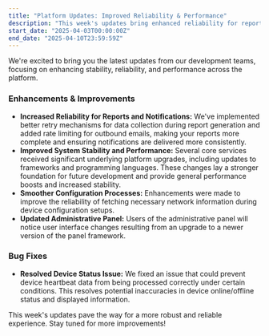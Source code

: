 ```yaml
---
title: "Platform Updates: Improved Reliability & Performance"
description: "This week's updates bring enhanced reliability for reports and notifications, improved platform stability and performance, and a fix for device status accuracy. Admin panel UI also updated."
start_date: "2025-04-03T00:00:00Z"
end_date: "2025-04-10T23:59:59Z"
---
```


We're excited to bring you the latest updates from our development teams, focusing on enhancing stability, reliability, and performance across the platform.

### Enhancements & Improvements

*   **Increased Reliability for Reports and Notifications:** We've implemented better retry mechanisms for data collection during report generation and added rate limiting for outbound emails, making your reports more complete and ensuring notifications are delivered more consistently.
*   **Improved System Stability and Performance:** Several core services received significant underlying platform upgrades, including updates to frameworks and programming languages. These changes lay a stronger foundation for future development and provide general performance boosts and increased stability.
*   **Smoother Configuration Processes:** Enhancements were made to improve the reliability of fetching necessary network information during device configuration setups.
*   **Updated Administrative Panel:** Users of the administrative panel will notice user interface changes resulting from an upgrade to a newer version of the panel framework.

### Bug Fixes

*   **Resolved Device Status Issue:** We fixed an issue that could prevent device heartbeat data from being processed correctly under certain conditions. This resolves potential inaccuracies in device online/offline status and displayed information.

This week's updates pave the way for a more robust and reliable experience. Stay tuned for more improvements!
